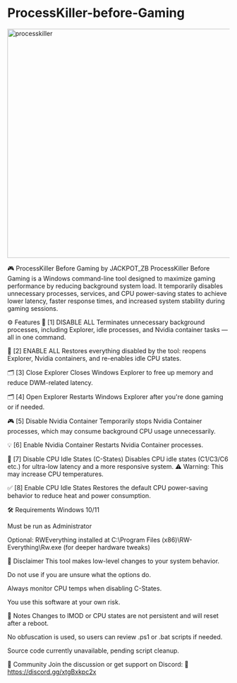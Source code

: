 # ProcessKiller-before-Gaming


<img width="844" height="519" alt="processkiller" src="https://github.com/user-attachments/assets/0615718d-5cd9-4cb5-a656-7813dec40c61" />


🎮 ProcessKiller Before Gaming by JACKPOT_ZB
ProcessKiller Before Gaming is a Windows command-line tool designed to maximize gaming performance by reducing background system load. It temporarily disables unnecessary processes, services, and CPU power-saving states to achieve lower latency, faster response times, and increased system stability during gaming sessions.

⚙️ Features
🔻 [1] DISABLE ALL
Terminates unnecessary background processes, including Explorer, idle processes, and Nvidia container tasks — all in one command.

🔺 [2] ENABLE ALL
Restores everything disabled by the tool: reopens Explorer, Nvidia containers, and re-enables idle CPU states.

🗂️ [3] Close Explorer
Closes Windows Explorer to free up memory and reduce DWM-related latency.

🗂️ [4] Open Explorer
Restarts Windows Explorer after you're done gaming or if needed.

🎮 [5] Disable Nvidia Container
Temporarily stops Nvidia Container processes, which may consume background CPU usage unnecessarily.

💡 [6] Enable Nvidia Container
Restarts Nvidia Container processes.

🚫 [7] Disable CPU Idle States (C-States)
Disables CPU idle states (C1/C3/C6 etc.) for ultra-low latency and a more responsive system.
⚠️ Warning: This may increase CPU temperatures.

✅ [8] Enable CPU Idle States
Restores the default CPU power-saving behavior to reduce heat and power consumption.

🛠️ Requirements
Windows 10/11

Must be run as Administrator

Optional: RWEverything installed at
C:\Program Files (x86)\RW-Everything\Rw.exe (for deeper hardware tweaks)

🚨 Disclaimer
This tool makes low-level changes to your system behavior.

Do not use if you are unsure what the options do.

Always monitor CPU temps when disabling C-States.

You use this software at your own risk.

📎 Notes
Changes to IMOD or CPU states are not persistent and will reset after a reboot.

No obfuscation is used, so users can review .ps1 or .bat scripts if needed.

Source code currently unavailable, pending script cleanup.

🔗 Community
Join the discussion or get support on Discord:
📎 https://discord.gg/xtgBxkpc2x
